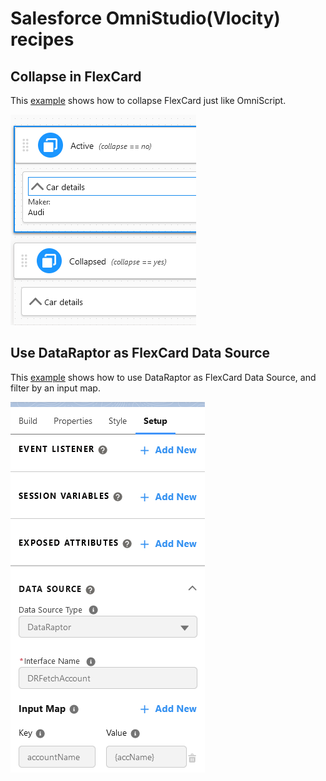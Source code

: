 # Salesforce OmniStudio(Vlocity) recipes

## Collapse in FlexCard
This [example](source/omnistudio/main/default/omniUiCard/CarSummary_ApexForcePtyLtd_1.ouc-meta.xml) shows how to collapse FlexCard just like OmniScript.

![FlexCard-CarSummary](document/img/FlexCard-CarSummary.png)

## Use DataRaptor as FlexCard Data Source
This [example](source/omnistudio/main/default/omniUiCard/DRAsDataSource_ApexForcePtyLtd_1.ouc-meta.xml) shows how to use DataRaptor as FlexCard Data Source, and filter by an input map.

![UseDataRaptorAsFlexCardDataSource](document/img/UseDataRaptorAsFlexCardDataSource.png)
